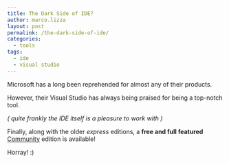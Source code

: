 ```yaml
---
title: The Dark Side of IDE?
author: marco.lizza
layout: post
permalink: /the-dark-side-of-ide/
categories:
  - tools
tags:
  - ide
  - visual studio
---
```

Microsoft has a long been reprehended for almost any of their products.

However, their Visual Studio has always being praised for being a top-notch tool.

*( quite frankly the IDE itself is a pleasure to work with )*

Finally, along with the older *express* editions, a **free and full featured** [Community][1] edition is available!

Horray! :)

 [1]: http://www.visualstudio.com/products/visual-studio-community-vs
